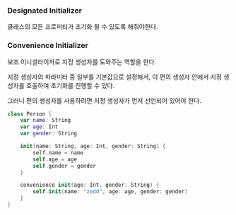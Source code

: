 ### Designated Initializer
 클래스의 모든 프로퍼티가 초기화 될 수 있도록 해줘야한다.
### Convenience Initializer
보조 이니셜라이저로 지정 생성자를 도와주는 역할을 한다.

지정 생성자의 파라미터 중 일부를 기본값으로 설정해서, 이 편의 생성자 안에서 지정 생성자를 호출하여 초기화를 진행할 수 있다.

그러니 편의 생성자를 사용하려면 지정 생성자가 먼저 선언되어 있어야 한다.

```swift
class Person {
    var name: String
    var age: Int
    var gender: String

    init(name: String, age: Int, gender: String) {
        self.name = name
        self.age = age
        self.gender = gender
    }

    convenience init(age: Int, gender: String) {
		self.init(name: "zedd", age: age, gender: gender)
    }
}
```

